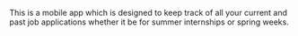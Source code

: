 This is a mobile app which is designed to keep track of all your current and past job applications whether it be for summer internships or spring weeks.
